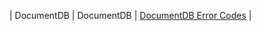 | DocumentDB | DocumentDB | [DocumentDB Error Codes](https://docs.microsoft.com/en-us/rest/api/documentdb/http-status-codes-for-documentdb) |